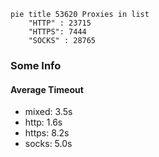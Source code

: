 
```mermaid
pie title 53620 Proxies in list
    "HTTP" : 23715
    "HTTPS": 7444
    "SOCKS" : 28765
```

### Some Info
#### Average Timeout

- mixed: 3.5s
- http: 1.6s
- https: 8.2s
- socks: 5.0s